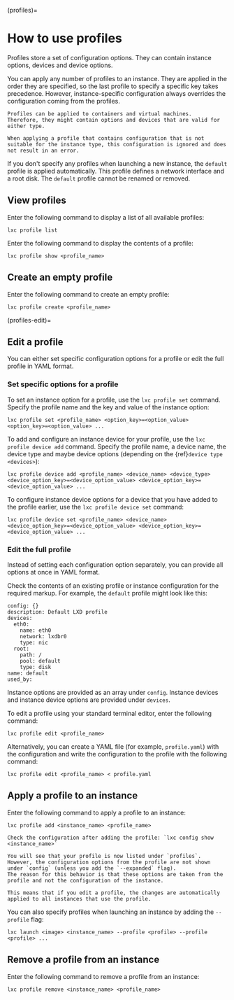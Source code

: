 (profiles)=
# How to use profiles

Profiles store a set of configuration options.
They can contain instance options, devices and device options.

You can apply any number of profiles to an instance.
They are applied in the order they are specified, so the last profile to specify a specific key takes precedence.
However, instance-specific configuration always overrides the configuration coming from the profiles.

```{note}
Profiles can be applied to containers and virtual machines.
Therefore, they might contain options and devices that are valid for either type.

When applying a profile that contains configuration that is not suitable for the instance type, this configuration is ignored and does not result in an error.
```

If you don't specify any profiles when launching a new instance, the `default` profile is applied automatically.
This profile defines a network interface and a root disk.
The `default` profile cannot be renamed or removed.

## View profiles

Enter the following command to display a list of all available profiles:

    lxc profile list

Enter the following command to display the contents of a profile:

    lxc profile show <profile_name>

## Create an empty profile

Enter the following command to create an empty profile:

    lxc profile create <profile_name>

(profiles-edit)=
## Edit a profile

You can either set specific configuration options for a profile or edit the full profile in YAML format.

### Set specific options for a profile

To set an instance option for a profile, use the `lxc profile set` command.
Specify the profile name and the key and value of the instance option:

    lxc profile set <profile_name> <option_key>=<option_value> <option_key>=<option_value> ...

To add and configure an instance device for your profile, use the `lxc profile device add` command.
Specify the profile name, a device name, the device type and maybe device options (depending on the {ref}`device type <devices>`):

    lxc profile device add <profile_name> <device_name> <device_type> <device_option_key>=<device_option_value> <device_option_key>=<device_option_value> ...

To configure instance device options for a device that you have added to the profile earlier, use the `lxc profile device set` command:

    lxc profile device set <profile_name> <device_name> <device_option_key>=<device_option_value> <device_option_key>=<device_option_value> ...

### Edit the full profile

Instead of setting each configuration option separately, you can provide all options at once in YAML format.

Check the contents of an existing profile or instance configuration for the required markup.
For example, the `default` profile might look like this:

    config: {}
    description: Default LXD profile
    devices:
      eth0:
        name: eth0
        network: lxdbr0
        type: nic
      root:
        path: /
        pool: default
        type: disk
    name: default
    used_by:

Instance options are provided as an array under `config`.
Instance devices and instance device options are provided under `devices`.

To edit a profile using your standard terminal editor, enter the following command:

    lxc profile edit <profile_name>

Alternatively, you can create a YAML file (for example, `profile.yaml`) with the configuration and write the configuration to the profile with the following command:

    lxc profile edit <profile_name> < profile.yaml

## Apply a profile to an instance

Enter the following command to apply a profile to an instance:

    lxc profile add <instance_name> <profile_name>

```{tip}
Check the configuration after adding the profile: `lxc config show <instance_name>`

You will see that your profile is now listed under `profiles`.
However, the configuration options from the profile are not shown under `config` (unless you add the `--expanded` flag).
The reason for this behavior is that these options are taken from the profile and not the configuration of the instance.

This means that if you edit a profile, the changes are automatically applied to all instances that use the profile.
```

You can also specify profiles when launching an instance by adding the `--profile` flag:

    lxc launch <image> <instance_name> --profile <profile> --profile <profile> ...

## Remove a profile from an instance

Enter the following command to remove a profile from an instance:

    lxc profile remove <instance_name> <profile_name>
